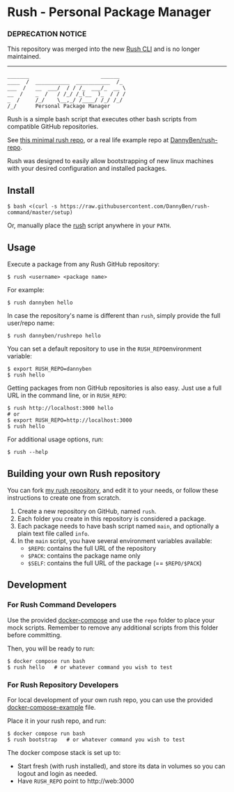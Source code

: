 Rush - Personal Package Manager
==================================================

### DEPRECATION NOTICE

This repository was merged into the new [Rush CLI][2] and is no longer maintained.

---

```
_______                       ______  
____  /  ___________  ___________  /_ 
___  /   __  ___/  / / /_  ___/_  __ \
__  /    _  /   / /_/ /_(__  )_  / / /
_  /     /_/    \__,_/ /____/ /_/ /_/ 
/_/      Personal Package Manager
```


Rush is a simple bash script that executes other bash scripts from compatible 
GitHub repositories. 

See [this minimal rush repo](repo), or a real life example
repo at [DannyBen/rush-repo][1].

Rush was designed to easily allow bootstrapping of new linux machines with 
your desired configuration and installed packages.


Install
--------------------------------------------------

    $ bash <(curl -s https://raw.githubusercontent.com/DannyBen/rush-command/master/setup)

Or, manually place the [rush](rush) script anywhere in your `PATH`.


Usage
--------------------------------------------------

Execute a package from any Rush GitHub repository:

    $ rush <username> <package name>

For example:
    
    $ rush dannyben hello

In case the repository's name is different than `rush`, simply provide the 
full user/repo name:

    $ rush dannyben/rushrepo hello

You can set a default repository to use in the `RUSH_REPO`environment
variable:

    $ export RUSH_REPO=dannyben
    $ rush hello

Getting packages from non GitHub repositories is also easy. Just use a 
full URL in the command line, or in `RUSH_REPO`:

    $ rush http://localhost:3000 hello
    # or
    $ export RUSH_REPO=http://localhost:3000
    $ rush hello


For additional usage options, run:

    $ rush --help



Building your own Rush repository
--------------------------------------------------

You can fork [my rush repository][1], and edit it to your needs, or follow 
these instructions to create one from scratch.

1. Create a new repository on GitHub, named `rush`.
2. Each folder you create in this repository is considered a package.
3. Each package needs to have bash script named `main`, and optionally
   a plain text file called `info`.
4. In the `main` script, you have several environment variables available:
    - `$REPO`: contains the full URL of the repository
    - `$PACK`: contains the package name only
    - `$SELF`: contains the full URL of the package (== `$REPO/$PACK`)



Development
--------------------------------------------------

### For Rush Command Developers

Use the provided [docker-compose](docker-compose.yml) and use the `repo` 
folder to place your mock scripts. Remember to remove any additional scripts
from this folder before committing.

Then, you will be ready to run:

    $ docker compose run bash
    $ rush hello   # or whatever command you wish to test


### For Rush Repository Developers

For local development of your own rush repo, you can use the provided
[docker-compose-example](docker-compose-example.yml) file.

Place it in your rush repo, and run:

    $ docker compose run bash
    $ rush bootstrap   # or whatever command you wish to test

The docker compose stack is set up to:

- Start fresh (with rush installed), and store its data in volumes so you can 
  logout and login as needed.
- Have `RUSH_REPO` point to http://web:3000


[1]: https://github.com/dannyben/rush-repo
[2]: https://github.com/dannyben/rush-cli
